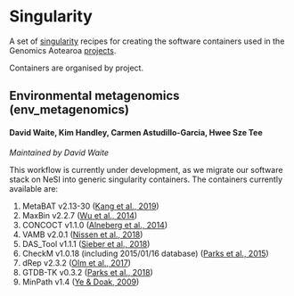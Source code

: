 # Singularity

A set of [singularity](https://sylabs.io/docs/) recipes for creating the software containers used in the Genomics Aotearoa [projects](https://www.genomics-aotearoa.org.nz/projects).

Containers are organised by project.

## Environmental metagenomics (env_metagenomics)

#### David Waite, Kim Handley, Carmen Astudillo-Garcia, Hwee Sze Tee

*Maintained by David Waite*

This workflow is currently under development, as we migrate our software stack on NeSI into generic singularity containers. The containers currently available are:

1. MetaBAT v2.13-30 ([Kang et al., 2019](https://doi.org/10.7717/peerj.7359))
1. MaxBin v2.2.7 ([Wu et al., 2014](https://doi.org/10.1093/bioinformatics/btv638))
1. CONCOCT v1.1.0 ([Alneberg et al., 2014](https://doi.org/10.1038/nmeth.3103))
1. VAMB v2.0.1 ([Nissen et al., 2018](https://www.biorxiv.org/content/10.1101/490078v2))
1. DAS_Tool v1.1.1 ([Sieber et al., 2018](https://doi.org/10.1038/s41564-018-0171-1))
1. CheckM v1.0.18 (including 2015/01/16 database) ([Parks et al., 2015](http://www.genome.org/cgi/doi/10.1101/gr.186072.114))
1. dRep v2.3.2 ([Olm et al., 2017](https://doi.org/10.1038/ismej.2017.126))
1. GTDB-TK v0.3.2 ([Parks et al., 2018](https://doi.org/10.1038/nbt.4229))
1. MinPath v1.4 ([Ye & Doak, 2009](https://doi.org/10.1371/journal.pcbi.1000465))
